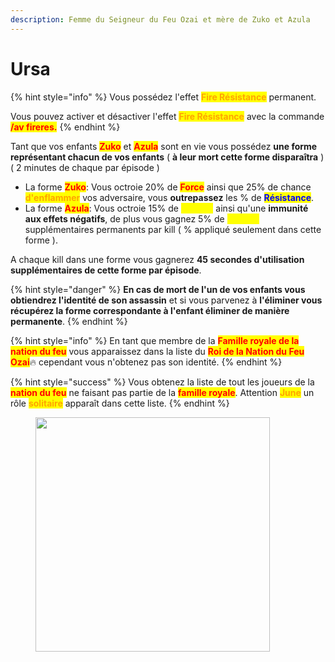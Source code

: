 ```yaml
---
description: Femme du Seigneur du Feu Ozai et mère de Zuko et Azula
---
```


# Ursa

{% hint style="info" %}
Vous possédez l'effet <mark style="color:orange;">**Fire Résistance**</mark> permanent.&#x20;

Vous pouvez activer et désactiver l'effet <mark style="color:orange;">**Fire Résistance**</mark> avec la commande <mark style="color:red;">**/av fireres.**</mark>
{% endhint %}

Tant que vos enfants <mark style="color:red;">**Zuko**</mark> et <mark style="color:red;">**Azula**</mark> sont en vie vous possédez **une forme représentant chacun de vos enfants** ( **à leur mort cette forme disparaîtra** )( 2 minutes de chaque par épisode )

* La forme <mark style="color:red;">**Zuko**</mark>: Vous octroie 20% de <mark style="color:red;">**Force**</mark> ainsi que 25% de chance <mark style="color:orange;">**d'enflammer**</mark> vos adversaire, vous **outrepassez** les % de <mark style="color:blue;">**Résistance**</mark>.
* La forme <mark style="color:red;">**Azula**</mark>: Vous octroie 15% de <mark style="color:yellow;">**Vitesse**</mark> ainsi qu'une **immunité aux effets négatifs**, de plus vous gagnez 5% de <mark style="color:yellow;">**Vitesse**</mark> supplémentaires permanents par kill ( % appliqué seulement dans cette forme ).

A chaque kill dans une forme vous gagnerez **45 secondes d'utilisation supplémentaires de cette forme par épisode**.

{% hint style="danger" %}
**En cas de mort de l'un de vos enfants vous obtiendrez l'identité de son assassin** et si vous parvenez à **l'éliminer vous récupérez la forme correspondante à l'enfant éliminer de manière permanente**.
{% endhint %}

{% hint style="info" %}
En tant que membre de la <mark style="color:red;">**Famille royale de la nation du feu**</mark> vous apparaissez dans la liste du <mark style="color:red;">**Roi de la Nation du Feu**</mark> <mark style="color:red;">**Ozai**</mark>:fire: cependant vous n'obtenez pas son identité.
{% endhint %}

{% hint style="success" %}
Vous obtenez la liste de tout les joueurs de la <mark style="color:red;">**nation du feu**</mark> ne faisant pas partie de la <mark style="color:red;">**famille royale**</mark>. Attention <mark style="color:orange;">**June**</mark> un rôle <mark style="color:orange;">**solitaire**</mark> apparaît dans cette liste.
{% endhint %}

<figure><img src="https://i.pinimg.com/originals/13/46/6f/13466f81feb2746e0cee6c4ddf3bc2be.jpg" alt="" width="375"><figcaption></figcaption></figure>
